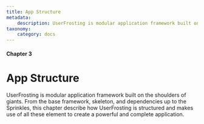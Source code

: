 ```yaml
---
title: App Structure
metadata:
    description: UserFrosting is modular application framework built on the shoulders of giants. This chapter describe how UserFrosting is structured.
taxonomy:
    category: docs
---
```


#### Chapter 3

# App Structure

UserFrosting is modular application framework built on the shoulders of giants. From the base framework, skeleton, and dependencies up to the Sprinkles, this chapter describe how UserFrosting is structured and makes use of all these element to create a powerful and complete application.

